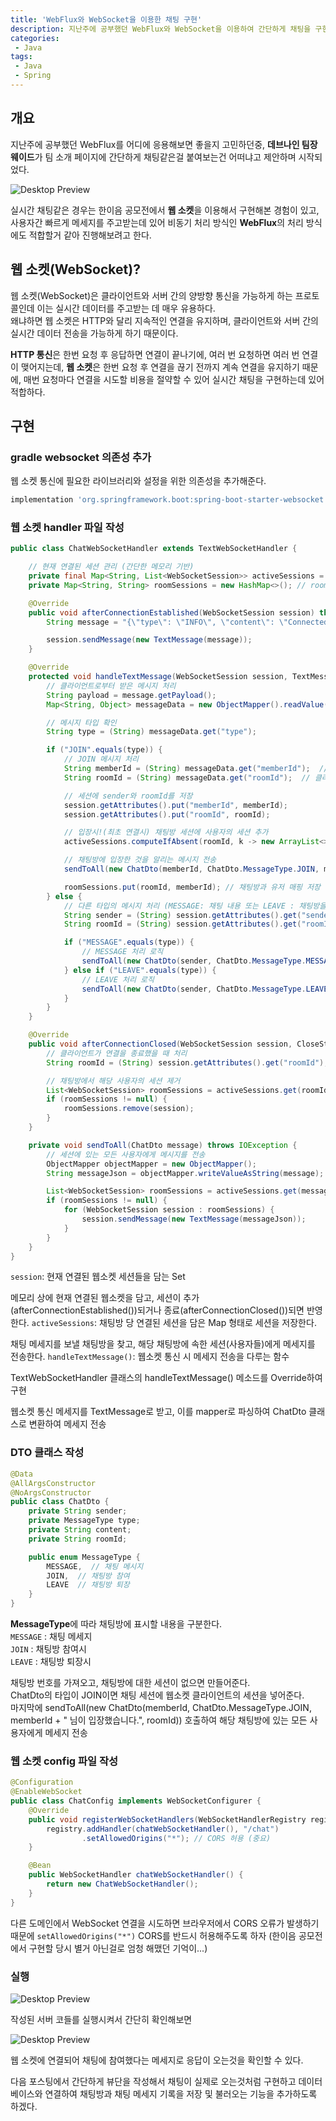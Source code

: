 ```yaml
---
title: 'WebFlux와 WebSocket을 이용한 채팅 구현'
description: 지난주에 공부했던 WebFlux와 WebSocket을 이용하여 간단하게 채팅을 구현해보려고 한다. 메세지를 비동기 처리하며 클라이언트와 서버 간에 지속적으로 연결을 유지하는데 있어 mvc가 아닌 WebFlux를 통해 구현해보려 한다. 
categories:
 - Java
tags:
 - Java
 - Spring
---
```


## 개요
지난주에 공부했던 WebFlux를 어디에 응용해보면 좋을지 고민하던중,
**데브나인 팀장 웨이드**가 팀 소개 페이지에 간단하게 채팅같은걸 붙여보는건 어떠냐고 제안하며 시작되었다.

![Desktop Preview](/assets/images/post/websocket/dev9_wade.jpeg)

실시간 채팅같은 경우는 한이음 공모전에서 **웹 소켓**을 이용해서 구현해본 경험이 있고, 사용자간 빠르게 메세지를 주고받는데 있어 비동기 처리 방식인 **WebFlux**의 처리 방식에도 적합할거 같아 진행해보려고 한다.

## 웹 소켓(WebSocket)?
웹 소켓(WebSocket)은 클라이언트와 서버 간의 양방향 통신을 가능하게 하는 프로토콜인데 이는 실시간 데이터를 주고받는 데 매우 유용하다.  
왜냐하면 웹 소켓은 HTTP와 달리 지속적인 연결을 유지하며, 클라이언트와 서버 간의 실시간 데이터 전송을 가능하게 하기 때문이다.  
  
**HTTP 통신**은 한번 요청 후 응답하면 연결이 끝나기에, 여러 번 요청하면 여러 번 연결이 맺어지는데, **웹 소켓**은 한번 요청 후 연결을 끊기 전까지 계속 연결을 유지하기 때문에, 매번 요청마다 연결을 시도할 비용을 절약할 수 있어 실시간 채팅을 구현하는데 있어 적합하다.

## 구현
### gradle websocket 의존성 추가
웹 소켓 통신에 필요한 라이브러리와 설정을 위한 의존성을 추가해준다.
```gradle
implementation 'org.springframework.boot:spring-boot-starter-websocket' // WebSocket 지원
```

### 웹 소켓 handler 파일 작성
```java
public class ChatWebSocketHandler extends TextWebSocketHandler {

    // 현재 연결된 세션 관리 (간단한 메모리 기반)
    private final Map<String, List<WebSocketSession>> activeSessions = new HashMap<>();
    private Map<String, String> roomSessions = new HashMap<>(); // roomId -> sender

    @Override
    public void afterConnectionEstablished(WebSocketSession session) throws Exception {
        String message = "{\"type\": \"INFO\", \"content\": \"Connected to chat\"}"; // 최초 연결시 세션에 전달할 메세지!

        session.sendMessage(new TextMessage(message));
    }

    @Override
    protected void handleTextMessage(WebSocketSession session, TextMessage message) throws Exception {
        // 클라이언트로부터 받은 메시지 처리
        String payload = message.getPayload();
        Map<String, Object> messageData = new ObjectMapper().readValue(payload, Map.class);

        // 메시지 타입 확인
        String type = (String) messageData.get("type");

        if ("JOIN".equals(type)) {
            // JOIN 메시지 처리
            String memberId = (String) messageData.get("memberId");  // 클라이언트에서 보낸 사용자ID
            String roomId = (String) messageData.get("roomId");  // 클라이언트에서 보낸 채팅방ID

            // 세션에 sender와 roomId를 저장
            session.getAttributes().put("memberId", memberId);
            session.getAttributes().put("roomId", roomId);

            // 입장시!(최초 연결시) 채팅방 세션에 사용자의 세션 추가
            activeSessions.computeIfAbsent(roomId, k -> new ArrayList<>()).add(session);

            // 채팅방에 입장한 것을 알리는 메시지 전송
            sendToAll(new ChatDto(memberId, ChatDto.MessageType.JOIN, memberId + " 님이 입장했습니다.", roomId));

            roomSessions.put(roomId, memberId); // 채팅방과 유저 매핑 저장
        } else {
            // 다른 타입의 메시지 처리 (MESSAGE: 채팅 내용 또는 LEAVE : 채팅방을 나갔을떄)
            String sender = (String) session.getAttributes().get("sender");
            String roomId = (String) session.getAttributes().get("roomId");

            if ("MESSAGE".equals(type)) {
                // MESSAGE 처리 로직
                sendToAll(new ChatDto(sender, ChatDto.MessageType.MESSAGE, messageData.get("content").toString(), roomId));
            } else if ("LEAVE".equals(type)) {
                // LEAVE 처리 로직
                sendToAll(new ChatDto(sender, ChatDto.MessageType.LEAVE, messageData.get("content").toString(), roomId));
            }
        }
    }

    @Override
    public void afterConnectionClosed(WebSocketSession session, CloseStatus status) throws Exception {
        // 클라이언트가 연결을 종료했을 때 처리
        String roomId = (String) session.getAttributes().get("roomId");

        // 채팅방에서 해당 사용자의 세션 제거
        List<WebSocketSession> roomSessions = activeSessions.get(roomId);
        if (roomSessions != null) {
            roomSessions.remove(session);
        }
    }

    private void sendToAll(ChatDto message) throws IOException {
        // 세션에 있는 모든 사용자에게 메시지를 전송
        ObjectMapper objectMapper = new ObjectMapper();
        String messageJson = objectMapper.writeValueAsString(message);  // Chat 객체를 JSON 문자열로 변환

        List<WebSocketSession> roomSessions = activeSessions.get(message.getRoomId());
        if (roomSessions != null) {
            for (WebSocketSession session : roomSessions) {
                session.sendMessage(new TextMessage(messageJson));
            }
        }
    }
}
```

`session`: 현재 연결된 웹소켓 세션들을 담는 Set

메모리 상에 현재 연결된 웹소켓을 담고, 세션이 추가(afterConnectionEstablished())되거나 종료(afterConnectionClosed())되면 반영한다.
`activeSessions`: 채팅방 당 연결된 세션을 담은 Map 형태로 세션을 저장한다.

채팅 메세지를 보낼 채팅방을 찾고, 해당 채팅방에 속한 세션(사용자들)에게 메세지를 전송한다.
`handleTextMessage()`: 웹소켓 통신 시 메세지 전송을 다루는 함수

TextWebSocketHandler 클래스의 handleTextMessage() 메소드를 Override하여 구현

웹소켓 통신 메세지를 TextMessage로 받고, 이를 mapper로 파싱하여 ChatDto 클래스로 변환하여 메세지 전송

### DTO 클래스 작성
```java
@Data
@AllArgsConstructor
@NoArgsConstructor
public class ChatDto {
    private String sender;
    private MessageType type;
    private String content;
    private String roomId;

    public enum MessageType {
        MESSAGE,  // 채팅 메시지
        JOIN,  // 채팅방 참여
        LEAVE  // 채팅방 퇴장
    }
}
```

**MessageType**에 따라 채팅방에 표시할 내용을 구분한다.  
`MESSAGE` : 채팅 메세지  
`JOIN` : 채팅방 참여시  
`LEAVE` : 채팅방 퇴장시  

채팅방 번호를 가져오고, 채팅방에 대한 세션이 없으면 만들어준다.  
ChatDto의 타입이 JOIN이면 채팅 세션에 웹소켓 클라이언트의 세션을 넣어준다.  
마지막에 sendToAll(new ChatDto(memberId, ChatDto.MessageType.JOIN, memberId + " 님이 입장했습니다.", roomId)) 호출하여 해당 채팅방에 있는 모든 사용자에게 메세지 전송


### 웹 소켓 config 파일 작성
```java
@Configuration
@EnableWebSocket
public class ChatConfig implements WebSocketConfigurer {
    @Override
    public void registerWebSocketHandlers(WebSocketHandlerRegistry registry) {
        registry.addHandler(chatWebSocketHandler(), "/chat")
                .setAllowedOrigins("*"); // CORS 허용 (중요)
    }

    @Bean
    public WebSocketHandler chatWebSocketHandler() {
        return new ChatWebSocketHandler();
    }
}
```

다른 도메인에서 WebSocket 연결을 시도하면 브라우저에서 CORS 오류가 발생하기 때문에 `setAllowedOrigins("*")` CORS를 반드시 허용해주도록 하자 (한이음 공모전에서 구현할 당시 별거 아닌걸로 엄청 해맸던 기억이...)

### 실행
![Desktop Preview](/assets/images/post/websocket/websocket_1.png)

작성된 서버 코들를 실행시켜서 간단히 확인해보면

![Desktop Preview](/assets/images/post/websocket/websocket_2.png)

웹 소켓에 연결되어 채팅에 참여했다는 메세지로 응답이 오는것을 확인할 수 있다.

다음 포스팅에서 간단하게 뷰단을 작성해서 채팅이 실제로 오는것처럼 구현하고 데이터베이스와 연결하여 채팅방과 채팅 메세지 기록을 저장 및 불러오는 기능을 추가하도록 하겠다.